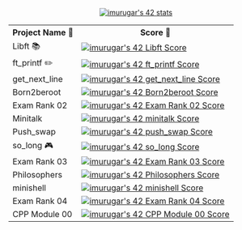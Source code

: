 <p align="center">
  <a href="https://github.com/JaeSeoKim/badge42">
    <img src="https://badge42.vercel.app/api/v2/cl88mjsi200790gkyeb47iyiw/stats?cursusId=21&coalitionId=64" alt="imurugar's 42 stats" />
  </a>
</p>

<table align="center">
  <tr>
    <th>Project Name 🧠</th>
    <th>Score 💯</th>
  </tr>
  <tr>
    <td>Libft 📚</td>
    <td>
      <a href="https://github.com/JaeSeoKim/badge42">
        <img src="https://badge42.vercel.app/api/v2/cl88mjsi200790gkyeb47iyiw/project/2793590" alt="imurugar's 42 Libft Score" />
      </a>
    </td>
  </tr>
  <tr>
    <td>ft_printf ✏️</td>
    <td>
      <a href="https://github.com/JaeSeoKim/badge42">
        <img src="https://badge42.vercel.app/api/v2/cl88mjsi200790gkyeb47iyiw/project/2802721" alt="imurugar's 42 ft_printf Score" />
      </a>
    </td>
  </tr>
  <tr>
    <td>get_next_line</td>
    <td>
      <a href="https://github.com/JaeSeoKim/badge42">
        <img src="https://badge42.vercel.app/api/v2/cl88mjsi200790gkyeb47iyiw/project/2963580" alt="imurugar's 42 get_next_line Score" />
      </a>
    </td>
  </tr>
  <tr>
    <td>Born2beroot</td>
    <td>
      <a href="https://github.com/JaeSeoKim/badge42">
        <img src="https://badge42.vercel.app/api/v2/cl88mjsi200790gkyeb47iyiw/project/2946320" alt="imurugar's 42 Born2beroot Score" />
      </a>
    </td>
  </tr>
  <tr>
    <td>Exam Rank 02</td>
    <td>
      <a href="https://github.com/JaeSeoKim/badge42">
        <img src="https://badge42.vercel.app/api/v2/cl88mjsi200790gkyeb47iyiw/project/3001242" alt="imurugar's 42 Exam Rank 02 Score" />
      </a>
    </td>
  </tr>
  <tr>
    <td>Minitalk</td>
    <td>
      <a href="https://github.com/JaeSeoKim/badge42">
        <img src="https://badge42.vercel.app/api/v2/cl88mjsi200790gkyeb47iyiw/project/2971604" alt="imurugar's 42 minitalk Score" />
      </a>
    </td>
  </tr>
  <tr>
    <td>Push_swap</td>
    <td>
      <a href="https://github.com/JaeSeoKim/badge42">
        <img src="https://badge42.vercel.app/api/v2/cl88mjsi200790gkyeb47iyiw/project/3032003" alt="imurugar's 42 push_swap Score" />
      </a>
    </td>
  </tr>
  <tr>
    <td>so_long 🎮</td>
    <td>
      <a href="https://github.com/JaeSeoKim/badge42">
        <img src="https://badge42.vercel.app/api/v2/cl88mjsi200790gkyeb47iyiw/project/3003603" alt="imurugar's 42 so_long Score" />
      </a>
    </td>
  </tr>
  <tr>
    <td>Exam Rank 03</td>
    <td>
      <a href="https://github.com/JaeSeoKim/badge42">
        <img src="https://badge42.vercel.app/api/v2/cl88mjsi200790gkyeb47iyiw/project/3041128" alt="imurugar's 42 Exam Rank 03 Score" />
      </a>
    </td>
  </tr>
  <tr>
    <td>Philosophers</td>
    <td>
      <a href="https://github.com/JaeSeoKim/badge42">
        <img src="https://badge42.vercel.app/api/v2/cl88mjsi200790gkyeb47iyiw/project/3056678" alt="imurugar's 42 Philosophers Score" />
      </a>
    </td>
  </tr>
  <tr>
    <td>minishell</td>
    <td>
      <a href="https://github.com/JaeSeoKim/badge42">
        <img src="https://badge42.vercel.app/api/v2/cl88mjsi200790gkyeb47iyiw/project/3163156" alt="imurugar's 42 minishell Score" />
      </a>
    </td>
  </tr>
  <tr>
    <td>Exam Rank 04</td>
    <td>
      <a href="https://github.com/JaeSeoKim/badge42">
        <img src="https://badge42.vercel.app/api/v2/cl88mjsi200790gkyeb47iyiw/project/3183912" alt="imurugar's 42 Exam Rank 04 Score" />
      </a>
    </td>
  </tr>
  <tr>
    <td>CPP Module 00</td>
    <td>
      <a href="https://github.com/JaeSeoKim/badge42">
        <img src="https://badge42.vercel.app/api/v2/cl88mjsi200790gkyeb47iyiw/project/3219567" alt="imurugar's 42 CPP Module 00 Score" />
      </a>
    </td>
  </tr>
</table>
